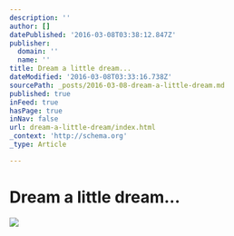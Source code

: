 ```yaml
---
description: ''
author: []
datePublished: '2016-03-08T03:38:12.847Z'
publisher:
  domain: ''
  name: ''
title: Dream a little dream...
dateModified: '2016-03-08T03:33:16.738Z'
sourcePath: _posts/2016-03-08-dream-a-little-dream.md
published: true
inFeed: true
hasPage: true
inNav: false
url: dream-a-little-dream/index.html
_context: 'http://schema.org'
_type: Article

---
```

# Dream a little dream...
![](https://the-grid-user-content.s3-us-west-2.amazonaws.com/7b54f59b-6c0a-4a95-9d13-8bf227b05aff.png)